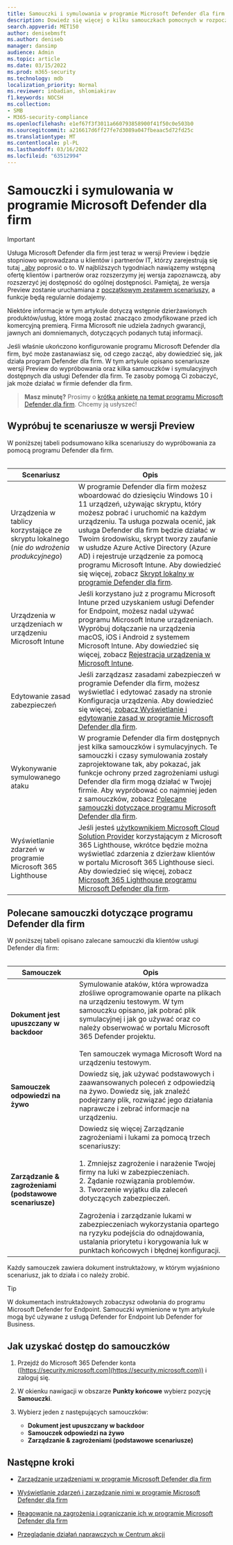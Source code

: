 ```yaml
---
title: Samouczki i symulowania w programie Microsoft Defender dla firm
description: Dowiedz się więcej o kilku samouczkach pomocnych w rozpoczynaniu korzystania z usługi Defender dla firm
search.appverid: MET150
author: denisebmsft
ms.author: deniseb
manager: dansimp
audience: Admin
ms.topic: article
ms.date: 03/15/2022
ms.prod: m365-security
ms.technology: mdb
localization_priority: Normal
ms.reviewer: inbadian, shlomiakirav
f1.keywords: NOCSH
ms.collection:
- SMB
- M365-security-compliance
ms.openlocfilehash: e1ef67f3f3011a660793858900f41f50c0e503b0
ms.sourcegitcommit: a216617d6ff27fe7d3089a047fbeaac5d72fd25c
ms.translationtype: MT
ms.contentlocale: pl-PL
ms.lasthandoff: 03/16/2022
ms.locfileid: "63512994"
---
```

# <a name="tutorials-and-simulations-in-microsoft-defender-for-business"></a>Samouczki i symulowania w programie Microsoft Defender dla firm

> [!IMPORTANT]
> Usługa Microsoft Defender dla firm jest teraz w wersji Preview i będzie stopniowo wprowadzana u klientów i partnerów IT, którzy zarejestrują się tutaj [, aby](https://aka.ms/mdb-preview) poprosić o to. W najbliższych tygodniach nawiązemy wstępną ofertę klientów i partnerów oraz rozszerzymy jej wersja zapoznawczą, aby rozszerzyć jej dostępność do ogólnej dostępności. Pamiętaj, że wersja Preview zostanie uruchamiana z [początkowym zestawem scenariuszy](#try-these-preview-scenarios), a funkcje będą regularnie dodajemy.
> 
> Niektóre informacje w tym artykule dotyczą wstępnie dzierżawionych produktów/usług, które mogą zostać znacząco zmodyfikowane przed ich komercyjną premierą. Firma Microsoft nie udziela żadnych gwarancji, jawnych ani domniemanych, dotyczących podanych tutaj informacji. 

Jeśli właśnie ukończono konfigurowanie programu Microsoft Defender dla firm, być może zastanawiasz się, od czego zacząć, aby dowiedzieć się, jak działa program Defender dla firm. W tym artykule opisano scenariusze wersji Preview do wypróbowania oraz kilka samouczków i symulacyjnych dostępnych dla usługi Defender dla firm. Te zasoby pomogą Ci zobaczyć, jak może działać w firmie defender dla firm.

>
> **Masz minutę?**
> Prosimy o <a href="https://microsoft.qualtrics.com/jfe/form/SV_0JPjTPHGEWTQr4y" target="_blank">krótką ankietę na temat programu Microsoft Defender dla firm</a>. Chcemy ją usłyszeć!
>

## <a name="try-these-preview-scenarios"></a>Wypróbuj te scenariusze w wersji Preview

W poniższej tabeli podsumowano kilka scenariuszy do wypróbowania za pomocą programu Defender dla firm. 
<br/><br/>


| Scenariusz  | Opis  |
|---------|---------|
| Urządzenia w tablicy korzystające ze skryptu lokalnego <br/>(*nie do wdrożenia produkcyjnego*)     | W programie Defender dla firm możesz wboardować do dziesięciu Windows 10 i 11 urządzeń, używając skryptu, który możesz pobrać i uruchomić na każdym urządzeniu. Ta usługa pozwala ocenić, jak usługa Defender dla firm będzie działać w Twoim środowisku, skrypt tworzy zaufanie w usłudze Azure Active Directory (Azure AD) i rejestruje urządzenie za pomocą programu Microsoft Intune. Aby dowiedzieć się więcej, zobacz [Skrypt lokalny w programie Defender dla firm](mdb-onboard-devices.md#local-script-in-defender-for-business).         |
| Urządzenia w urządzeniach w urządzeniu Microsoft Intune     | Jeśli korzystano już z programu Microsoft Intune przed uzyskaniem usługi Defender for Endpoint, możesz nadal używać programu Microsoft Intune urządzeniach. Wypróbuj dołączanie na urządzenia macOS, iOS i Android z systemem Microsoft Intune. Aby dowiedzieć się więcej, zobacz [Rejestracja urządzenia w Microsoft Intune](/mem/intune/enrollment/device-enrollment).        |
| Edytowanie zasad zabezpieczeń     | Jeśli zarządzasz zasadami zabezpieczeń w programie Defender dla firm, możesz wyświetlać  i edytować zasady na stronie Konfiguracja urządzenia. Aby dowiedzieć się więcej, [zobacz Wyświetlanie i edytowanie zasad w programie Microsoft Defender dla firm](mdb-view-edit-policies.md).        |
| Wykonywanie symulowanego ataku   | W programie Defender dla firm dostępnych jest kilka samouczków i symulacyjnych. Te samouczki i czasy symulowania zostały zaprojektowane tak, aby pokazać, jak funkcje ochrony przed zagrożeniami usługi Defender dla firm mogą działać w Twojej firmie. Aby wypróbować co najmniej jeden z samouczków, zobacz [Polecane samouczki dotyczące programu Microsoft Defender dla firm](#recommended-tutorials-for-defender-for-business).         |
| Wyświetlanie zdarzeń w programie Microsoft 365 Lighthouse     | Jeśli jesteś [użytkownikiem Microsoft Cloud Solution Provider](/partner-center/enrolling-in-the-csp-program) korzystającym z Microsoft 365 Lighthouse, wkrótce będzie można wyświetlać zdarzenia z dzierżaw klientów w portalu Microsoft 365 Lighthouse sieci. Aby dowiedzieć się więcej, zobacz [Microsoft 365 Lighthouse programu Microsoft Defender dla firm](mdb-lighthouse-integration.md).       |


## <a name="recommended-tutorials-for-defender-for-business"></a>Polecane samouczki dotyczące programu Defender dla firm

W poniższej tabeli opisano zalecane samouczki dla klientów usługi Defender dla firm:
<br/><br/>


| Samouczek  | Opis  |
|---------|---------|
| **Dokument jest upuszczany w backdoor**     | Symulowanie ataków, która wprowadza złośliwe oprogramowanie oparte na plikach na urządzeniu testowym. W tym samouczku opisano, jak pobrać plik symulacyjnej i jak go używać oraz co należy obserwować w portalu Microsoft 365 Defender projektu. <br/><br/>Ten samouczek wymaga Microsoft Word na urządzeniu testowym.   |
| **Samouczek odpowiedzi na żywo**     | Dowiedz się, jak używać podstawowych i zaawansowanych poleceń z odpowiedzią na żywo. Dowiedz się, jak znaleźć podejrzany plik, rozwiązać jego działania naprawcze i zebrać informacje na urządzeniu.   |
| **Zarządzanie & zagrożeniami (podstawowe scenariusze)**     | Dowiedz się więcej Zarządzanie zagrożeniami i lukami za pomocą trzech scenariuszy: <br/><br/>1. Zmniejsz zagrożenie i narażenie Twojej firmy na luki w zabezpieczeniach. <br/>2. Żądanie rozwiązania problemów. <br/>3. Tworzenie wyjątku dla zaleceń dotyczących zabezpieczeń. <br/><br/> Zagrożenia i zarządzanie lukami w zabezpieczeniach wykorzystania opartego na ryzyku podejścia do odnajdowania, ustalania priorytetu i korygowania luk w punktach końcowych i błędnej konfiguracji.      |

Każdy samouczek zawiera dokument instruktażowy, w którym wyjaśniono scenariusz, jak to działa i co należy zrobić.

> [!TIP]
> W dokumentach instruktażowych zobaczysz odwołania do programu Microsoft Defender for Endpoint. Samouczki wymienione w tym artykule mogą być używane z usługą Defender for Endpoint lub Defender for Business.

## <a name="how-to-access-the-tutorials"></a>Jak uzyskać dostęp do samouczków

1. Przejdź do Microsoft 365 Defender konta ([https://security.microsoft.com](https://security.microsoft.com)) i zaloguj się.

2. W okienku nawigacji w obszarze **Punkty końcowe** wybierz pozycję **Samouczki**.

3. Wybierz jeden z następujących samouczków:

   - **Dokument jest upuszczany w backdoor**
   - **Samouczek odpowiedzi na żywo**
   - **Zarządzanie & zagrożeniami (podstawowe scenariusze)**

## <a name="next-steps"></a>Następne kroki

- [Zarządzanie urządzeniami w programie Microsoft Defender dla firm](mdb-manage-devices.md)

- [Wyświetlanie zdarzeń i zarządzanie nimi w programie Microsoft Defender dla firm](mdb-view-manage-incidents.md)

- [Reagowanie na zagrożenia i ograniczanie ich w programie Microsoft Defender dla firm](mdb-respond-mitigate-threats.md)

- [Przeglądanie działań naprawczych w Centrum akcji](mdb-review-remediation-actions.md)